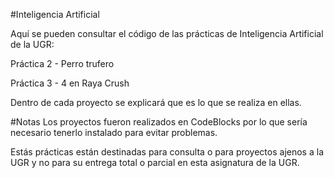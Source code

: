 #Inteligencia Artificial

Aquí se pueden consultar el código de las prácticas de Inteligencia Artificial de la UGR:

Práctica 2 - Perro trufero

Práctica 3 - 4 en Raya Crush

Dentro de cada proyecto se explicará que es lo que se realiza en ellas.

#Notas
Los proyectos fueron realizados en CodeBlocks por lo que sería necesario tenerlo instalado para evitar problemas.


Estás prácticas están destinadas para consulta o para proyectos ajenos a la UGR y no para su entrega total o parcial en esta asignatura de la UGR.
